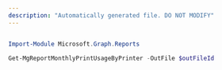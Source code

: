 ```yaml
---
description: "Automatically generated file. DO NOT MODIFY"
---
```


```powershell

Import-Module Microsoft.Graph.Reports

Get-MgReportMonthlyPrintUsageByPrinter -OutFile $outFileId

```